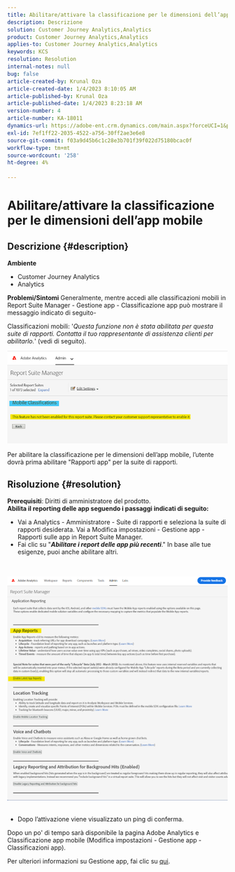 ```yaml
---
title: Abilitare/attivare la classificazione per le dimensioni dell’app mobile
description: Descrizione
solution: Customer Journey Analytics,Analytics
product: Customer Journey Analytics,Analytics
applies-to: Customer Journey Analytics,Analytics
keywords: KCS
resolution: Resolution
internal-notes: null
bug: false
article-created-by: Krunal Oza
article-created-date: 1/4/2023 8:10:05 AM
article-published-by: Krunal Oza
article-published-date: 1/4/2023 8:23:18 AM
version-number: 4
article-number: KA-18011
dynamics-url: https://adobe-ent.crm.dynamics.com/main.aspx?forceUCI=1&pagetype=entityrecord&etn=knowledgearticle&id=abc8232e-078c-ed11-81ac-6045bd0063aa
exl-id: 7ef1ff22-2035-4522-a756-30ff2ae3e6e8
source-git-commit: f03a9d45b6c1c28e3b701f39f022d75180bcac0f
workflow-type: tm+mt
source-wordcount: '258'
ht-degree: 4%

---
```


# Abilitare/attivare la classificazione per le dimensioni dell’app mobile

## Descrizione {#description}

<b>Ambiente</b>
- Customer Journey Analytics
- Analytics



<b>Problemi/Sintomi</b>
Generalmente, mentre accedi alle classificazioni mobili in Report Suite Manager - Gestione app - Classificazione app può mostrare il messaggio indicato di seguito-

Classificazioni mobili: &#39;*Questa funzione non è stata abilitata per questa suite di rapporti. Contatta il tuo rappresentante di assistenza clienti per abilitarlo.*&#39; (vedi di seguito).

![](assets/___acc8232e-078c-ed11-81ac-6045bd0063aa___.png)

Per abilitare la classificazione per le dimensioni dell’app mobile, l’utente dovrà prima abilitare &quot;Rapporti app&quot; per la suite di rapporti.


## Risoluzione {#resolution}

<b>Prerequisiti</b>: Diritti di amministratore del prodotto.<br><b>Abilita il reporting delle app seguendo i passaggi indicati di seguito:</b>
- Vai a Analytics - Amministratore - Suite di rapporti e seleziona la suite di rapporti desiderata. Vai a Modifica impostazioni - Gestione app -<b> </b>Rapporti sulle app in Report Suite Manager.
- Fai clic su &quot;<b>*Abilitare i report delle app più recenti</b>*.&quot; In base alle tue esigenze, puoi anche abilitare altri.

<br> <br>![](assets/0ae3ca9c-b68f-ec11-b400-00224804a35d.png)
 
- Dopo l’attivazione viene visualizzato un ping di conferma.


Dopo un po&#39; di tempo sarà disponibile la pagina Adobe Analytics e Classificazione app mobile (Modifica impostazioni - Gestione app - Classificazioni app).

Per ulteriori informazioni su Gestione app, fai clic su [qui](https://nam04.safelinks.protection.outlook.com/?url=https%3A%2F%2Fexperienceleague.adobe.com%2Fdocs%2Fanalytics%2Fadmin%2Fadmin-tools%2Fmobile-management.html%3Flang%3Den&amp;amp;data=04%7C01%7Cnilotpalb%40adobe.com%7C3c1d5032d121424be46208d9f1d8905c%7Cfa7b1b5a7b34438794aed2c178decee1%7C0%7C0%7C637806734700482559%7CUnknown%7CTWFpbGZsb3d8eyJWIjoiMC4wLjAwMDAiLCJQIjoiV2luMzIiLCJBTiI6Ik1haWwiLCJXVCI6Mn0%3D%7C3000&amp;amp;sdata=uxWerDD%2FHHZVSk%2B6eY0p2czXyW3BtXq75lRarjebwak%3D&amp;amp;reserved=0 "Fai clic sul collegamento seguente: https://experienceleague.adobe.com/docs/analytics/admin/admin-tools/mobile-management.html?lang=en").
